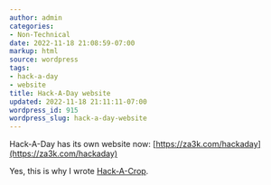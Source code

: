 ```yaml
---
author: admin
categories:
- Non-Technical
date: 2022-11-18 21:08:59-07:00
markup: html
source: wordpress
tags:
- hack-a-day
- website
title: Hack-A-Day website
updated: 2022-11-18 21:11:11-07:00
wordpress_id: 915
wordpress_slug: hack-a-day-website
---
```

Hack-A-Day has its own website now: [https://za3k.com/hackaday](https://za3k.com/hackaday)

Yes, this is why I wrote [Hack-A-Crop](https://blog.za3k.com/hack-a-day-hack-a-crop/).
